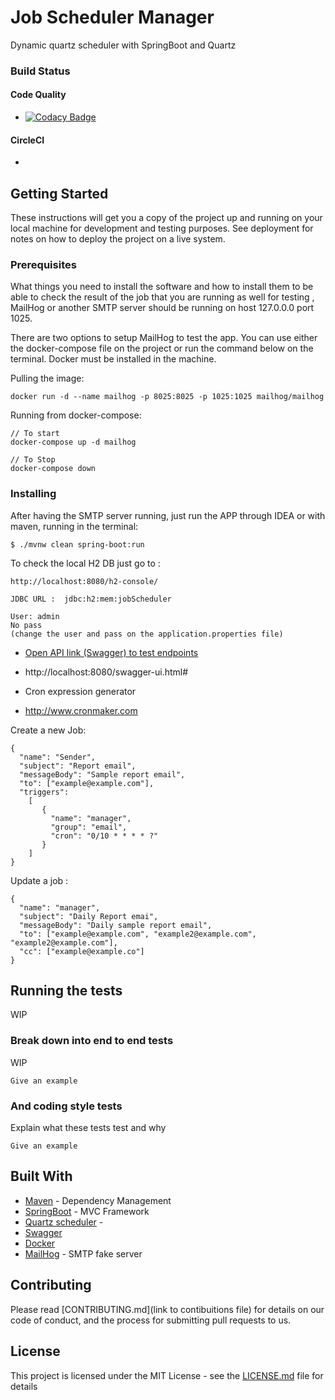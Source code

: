 

# Job Scheduler Manager
Dynamic quartz scheduler with SpringBoot and Quartz 

### Build Status

#### Code Quality
* [![Codacy Badge](https://app.codacy.com/project/badge/Grade/ee4157bda60d4dc38e1416defc6b48d1)](https://www.codacy.com/gh/josousa82/Job-Scheduler-Manager-SpringBoot/dashboard?utm_source=github.com&amp;utm_medium=referral&amp;utm_content=josousa82/Job-Scheduler-Manager-SpringBoot&amp;utm_campaign=Badge_Grade)

#### CircleCI
* [![<CircleCI>](https://circleci.com/gh/josousa82/Job-Scheduler-Manager-SpringBoot.svg?style=shield)](https://circleci.com/gh/josousa82/Job-Scheduler-Manager-SpringBoot/)
  

## Getting Started

These instructions will get you a copy of the project up and running on your local machine for development and testing purposes. See deployment for notes on how to deploy the project on a live system.

### Prerequisites

What things you need to install the software and how to install them
to be able to check the result of the job that you are running as well for testing , 
MailHog or another SMTP server should be running on host 127.0.0.0 port 1025.

There are two options to setup MailHog to test the app. You can use either the docker-compose
file on the project or run the command below on the terminal. 
Docker must be installed in the machine.

Pulling the image:
```
docker run -d --name mailhog -p 8025:8025 -p 1025:1025 mailhog/mailhog

```

Running from docker-compose:
```
// To start
docker-compose up -d mailhog

// To Stop 
docker-compose down

```

### Installing

After having the SMTP server running, just run the APP through IDEA 
or with maven, running in the terminal:

```
$ ./mvnw clean spring-boot:run
```

To check the local H2 DB just go to :

```
http://localhost:8080/h2-console/

JDBC URL :  jdbc:h2:mem:jobScheduler

User: admin
No pass 
(change the user and pass on the application.properties file)
```

* [Open API link (Swagger) to test endpoints](http://localhost:8080/swagger-ui.html#)

- http://localhost:8080/swagger-ui.html#

- Cron expression generator 
* http://www.cronmaker.com


Create a new Job:

```
{
  "name": "Sender",
  "subject": "Report email",
  "messageBody": "Sample report email",
  "to": ["example@example.com"],
  "triggers":
    [
       {
         "name": "manager",
         "group": "email",
         "cron": "0/10 * * * * ?"
       }
    ]
}
```


Update a job :

```
{
  "name": "manager",
  "subject": "Daily Report emai",
  "messageBody": "Daily sample report email",
  "to": ["example@example.com", "example2@example.com", "example2@example.com"],
  "cc": ["example@example.co"]
}
```
## Running the tests

WIP


### Break down into end to end tests

WIP

```
Give an example
```

### And coding style tests

Explain what these tests test and why

```
Give an example
```

## Built With

* [Maven](https://maven.apache.org/) - Dependency Management
* [SpringBoot](https://spring.io/) - MVC Framework
* [Quartz scheduler](https://docs.spring.io/spring-boot/docs/current/reference/html/spring-boot-features.html#boot-features-quartz) - 
* [Swagger](https://swagger.io/tools/swagger-ui/) 
* [Docker](https://www.docker.com/products)
* [MailHog](https://github.com/mailhog/MailHog) - SMTP fake server



## Contributing

Please read [CONTRIBUTING.md](link to contibuitions file) for details on our code of conduct, and the process for submitting pull requests to us.

## License

This project is licensed under the MIT License - see the [LICENSE.md](LICENSE.md) file for details

